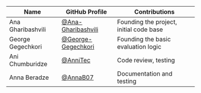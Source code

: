 | Name              | GitHub Profile                                                | Contributions                           |
|-------------------|---------------------------------------------------------------|-----------------------------------------|
| Ana Gharibashvili | [@Ana-Gharibashvili](https://github.com/Ana-Gharibashvili)          | Founding the project, initial code base |
| George Gegechkori | [@George-Gegechkori](https://github.com/George-Gegechkori)                           | Founding the basic evaluation logic     |
| Ani Chumburidze   | [@AnniTec](https://github.com/AnniTec)                           | Code review, testing                    |
| Anna Beradze      | [@AnnaB07](https://github.com/AnnaB07)                           | Documentation and testing               |
